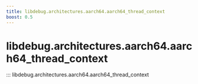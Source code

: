 ```yaml
---
title: libdebug.architectures.aarch64.aarch64_thread_context
boost: 0.5
---
```

# libdebug.architectures.aarch64.aarch64_thread_context
::: libdebug.architectures.aarch64.aarch64_thread_context

